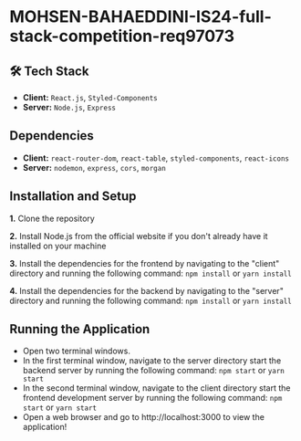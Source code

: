 # MOHSEN-BAHAEDDINI-IS24-full-stack-competition-req97073

## :hammer_and_wrench: Tech Stack
- __Client:__ `React.js`, `Styled-Components`
- __Server:__ `Node.js`, `Express`

## Dependencies
- __Client:__ `react-router-dom`, `react-table`, `styled-components`, `react-icons`
- __Server:__ `nodemon`, `express`, `cors`, `morgan`

## Installation and Setup
__1.__ Clone the repository

__2.__ Install Node.js from the official website if you don't already have it installed on your machine

__3.__ Install the dependencies for the frontend by navigating to the "client" directory and running the following command: `npm install` or `yarn install`

__4.__ Install the dependencies for the backend by navigating to the "server" directory and running the following command: `npm install` or `yarn install`

## Running the Application
- Open two terminal windows.
- In the first terminal window, navigate to the server directory start the backend server by running the following command:
`npm start` or `yarn start`
- In the second terminal window, navigate to the client directory start the frontend development server by running the following command:
`npm start` or `yarn start`
- Open a web browser and go to http://localhost:3000 to view the application!
